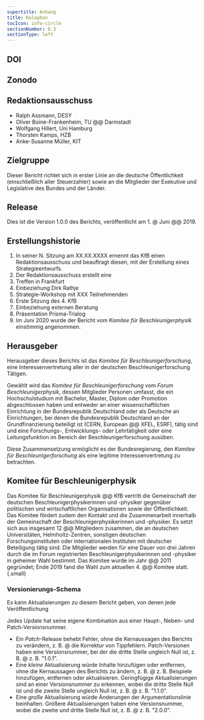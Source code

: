 ```yaml
---
supertitle: Anhang
title: Kolophon
tocIcon: info-circle
sectionNumber: D.3
sectionType: left
---
```


<div class="spread--left spread-area--c-1-under-header">

## DOI

## Zonodo

## Redaktionsausschuss

- Ralph Assmann, DESY
- Oliver Boine-Frankenheim, TU @@ Darmstadt
- Wolfgang Hillert, Uni Hamburg
- Thorsten Kamps, HZB
- Anke-Susanne Müller, KIT

## Zielgruppe

Dieser Bericht richtet sich in erster Linie an die deutsche Öffentlichkeit (einschließlich aller Steuerzahler) sowie an die Mitglieder der Exekutive und Legislative des Bundes und der Länder.

## Release

Dies ist die Version 1.0.0 des Berichts,
veröffentlicht am 1. @ Juni @@ 2019.

## Erstellungshistorie

1. In seiner N. Sitzung am XX.XX.XXXX ernennt das KfB einen Redaktionsausschuss und beauftragt diesen, mit der Erstellung eines Strategieentwurfs.
2. Der Redaktionsausschuss erstellt eine
3. Treffen in Frankfurt
4. Einbeziehung Dirk Rathje
5. Strategie-Workshop mit XXX Teilnehmenden
6. Erste Sitzung des 4. KfB
7. Einbeziehung externen Beratung
8. Präsentation Prisma-Trialog
9. Im Juni 2020 wurde der Bericht vom _Komitee für Beschleunigerphysik_ einstimmig angenommen.

</div>

<div class="spread--left spread-area--c-2-under-header">

## Herausgeber

Herausgeber dieses Berichts ist das _Komitee für Beschleunigerforschung_, eine Interessenvertretung aller in der deutschen Beschleunigerforschung Tätigen.

Gewählt wird das _Komitee für Beschleunigerforschung_ vom _Forum Beschleunigerphysik_, dessen Mitglieder Personen umfasst, die ein Hochschulstudium mit Bachelor, Master, Diplom oder Promotion abgeschlossen haben und entweder an einer wissenschaftlichen Einrichtung in der Bundesrepublik Deutschland oder als Deutsche an Einrichtungen, bei denen die Bundesrepublik Deutschland an der Grundfinanzierung beteiligt ist (CERN, European @@ XFEL, ESRF), tätig sind und
eine Forschungs-, Entwicklungs- oder Lehrtätigkeit oder eine Leitungsfunktion im Bereich der Beschleunigerforschung ausüben.

Diese Zusammensetzung ermöglicht es der Bundesregierung, den _Komitee für Beschleunigerforschung_ als eine legitime Interessenvertretung zu betrachten.

</div>

<div class="spread--left spread-area--c-3-under-header">

## Komitee für Beschleunigerphysik

Das Komitee für Beschleunigerphysik @@ KfB vertritt die Gemeinschaft der deutschen Beschleunigerphysikerinnen und -physiker gegenüber politischen und wirtschaftlichen Organisationen sowie der Öffentlichkeit. Das Komitee fördert zudem den Kontakt und die Zusammenarbeit innerhalb der Gemeinschaft der Beschleunigerphysikerinnen und -physiker. Es setzt sich aus insgesamt 12 @@ Mitgliedern zusammen, die an deutschen Universitäten, Helmholtz-Zentren, sonstigen deutschen Forschungsinstituten oder internationalen Instituten mit deutscher Beteiligung tätig sind. Die Mitglieder werden für eine Dauer von drei Jahren durch die im Forum registrierten Beschleunigerphysikerinnen und -physiker in geheimer Wahl bestimmt. Das Komitee wurde im Jahr @@ 2011 gegründet; Ende 2019 fand die Wahl zum aktuellen 4. @@ Komitee statt. {.small}

### Versionierungs-Schema

Es kann Aktualisierungen zu diesem Bericht geben, von denen jede Veröffentlichung

Jedes Update hat seine eigene Kombination aus einer Haupt-, Neben- und Patch-Versionsnummer.

- Ein _Patch_-Release behebt Fehler, ohne die Kernaussagen des Berichts zu verändern, z. B. @ die Korrektur von Tippfehlern. Patch-Versionen haben eine Versionsnummer, bei der die dritte Stelle ungleich Null ist, z. B. @ z. B. "1.0.1".
- Eine _kleine_ Aktualisierung würde Inhalte hinzufügen oder entfernen, ohne die Kernaussagen des Berichts zu ändern, z. B. @ z. B. Beispiele hinzufügen, entfernen oder aktualisieren. Geringfügige Aktualisierungen sind an einer Versionsnummer zu erkennen, wobei die dritte Stelle Null ist und die zweite Stelle ungleich Null ist, z. B. @ z. B. "1.1.0".
- Eine _große_ Aktualisierung würde Änderungen der Argumentationslinie beinhalten. Größere Aktualisierungen haben eine Versionsnummer, wobei die zweite und dritte Stelle Null ist, z. B. @ z. B. "2.0.0".
